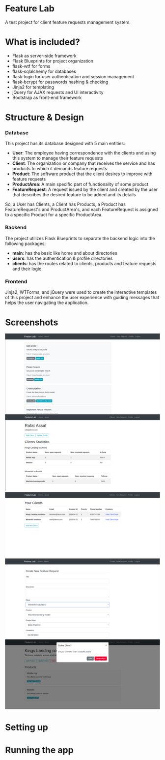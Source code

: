 # Feature Lab
A test project for client feature requests management system.

# What is included?
- Flask as server-side framework
- Flask Blueprints for project organization
- flask-wtf for forms
- flask-sqlalchemy for databases
- flask-login for user authentication and session management
- flask-bcrypt for passwords hashing & checking
- Jinja2 for templating 
- jQuery for AJAX requests and UI interactivity 
- Bootstrap as front-end framework

# Structure & Design
### Database
This project has its database designed with 5 main entities:
- **User**: The employee having correspondence with the clients and using this system to manage their feature requests
- **Client**: The organization or company that receives the service and has products to which it demands feature requests
- **Product**: The software product that the client desires to improve with feature requests
- **ProductArea**: A main specific part of functionality of some product
- **FeatureRequest**: A request issued by the client and created by the user that describes the desired feature to be added and its details

So, a User has Clients, a Client has Products, a Product has FeatureRequest's and ProductArea's, and each FeatureRequest is assigned to a specific Product for a specific ProductArea.

### Backend
The project utilizes Flask Blueprints to separate the backend logic into the following packages:
- **main**: has the basic like home and about directories
- **users**: has the authentication & profile directories
- **clients**: has the routes related to clients, products and feature requests and their logic

### Frontend 
Jinja2, WTForms, and jQuery were used to create the interactive templates of this project and enhance the user experience with guiding messages that helps the user navigating the application.


# Screenshots
![home](readme_media/home.png)
![profile](readme_media/profile.png)
![clients](readme_media/clients.png)
![create_request](readme_media/create_request.png)
![delete](readme_media/delete.png)

# Setting up

# Running the app